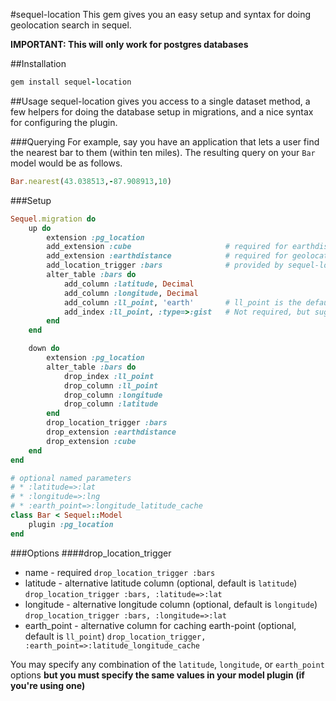 #sequel-location
This gem gives you an easy setup and syntax for doing geolocation search in sequel.

**IMPORTANT: This will only work for postgres databases**

##Installation

````ruby
gem install sequel-location
````

##Usage
sequel-location gives you access to a single dataset method, a few helpers for doing the database
setup in migrations, and a nice syntax for configuring the plugin.

###Querying
For example, say you have an application that lets a user find the nearest bar to them (within ten miles). The resulting
query on your `Bar` model would be as follows.

````ruby
Bar.nearest(43.038513,-87.908913,10)
````

###Setup

````ruby
Sequel.migration do
	up do
		extension :pg_location
		add_extension :cube						# required for earthdistance
		add_extension :earthdistance			# required for geolocation
		add_location_trigger :bars				# provided by sequel-location to auto-calculate the earth point on update of latitude or longitude
		alter_table :bars do
			add_column :latitude, Decimal
			add_column :longitude, Decimal
			add_column :ll_point, 'earth' 		# ll_point is the default column for caching the caluclated earth point
			add_index :ll_point, :type=>:gist	# Not required, but suggested
		end
	end

	down do
		extension :pg_location
		alter_table :bars do
			drop_index :ll_point
			drop_column :ll_point
			drop_column :longitude
			drop_column :latitude
		end
		drop_location_trigger :bars
		drop_extension :earthdistance
		drop_extension :cube
	end
end
````

````ruby
# optional named parameters
# * :latitude=>:lat
# * :longitude=>:lng
# * :earth_point=>:longitude_latitude_cache
class Bar < Sequel::Model
	plugin :pg_location
end
````

###Options
####drop_location_trigger
* name - required `drop_location_trigger :bars`
* latitude - alternative latitude column (optional, default is `latitude`) `drop_location_trigger :bars, :latitude=>:lat`
* longitude - alternative longitude column (optional, default is `longitude`) `drop_location_trigger :bars, :longitude=>:lat`
* earth_point - alternative column for caching earth-point (optional, default is `ll_point`) `drop_location_trigger, :earth_point=>:latitude_longitude_cache`

You may specify any combination of the `latitude`, `longitude`, or `earth_point` options **but you must specify the same values in
your model plugin (if you're using one)**
